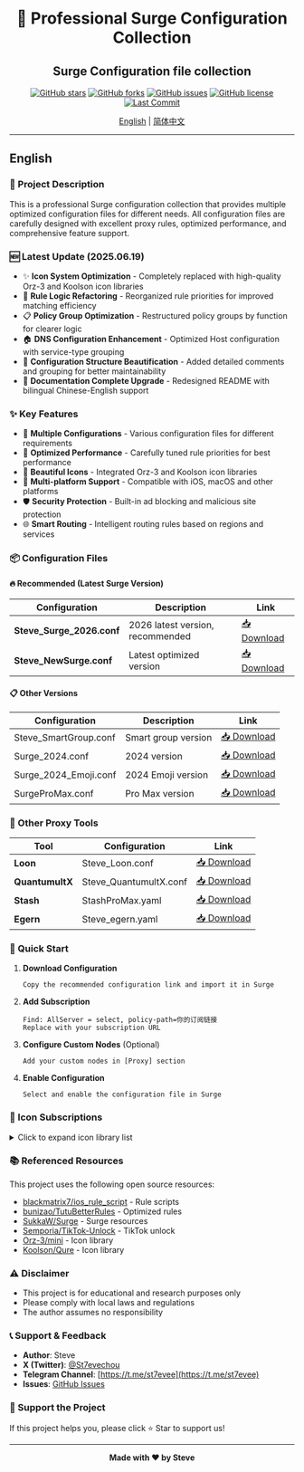 <div align="center">

# 🌟 Professional Surge Configuration Collection
## Surge Configuration file collection

[![GitHub stars](https://img.shields.io/github/stars/zxfccmm4/Surge?style=social)](https://github.com/zxfccmm4/Surge)
[![GitHub forks](https://img.shields.io/github/forks/zxfccmm4/Surge?style=social)](https://github.com/zxfccmm4/Surge)
[![GitHub issues](https://img.shields.io/github/issues/zxfccmm4/Surge)](https://github.com/zxfccmm4/Surge/issues)
[![GitHub license](https://img.shields.io/github/license/zxfccmm4/Surge)](https://github.com/zxfccmm4/Surge/blob/main/LICENSE)
[![Last Commit](https://img.shields.io/github/last-commit/zxfccmm4/Surge)](https://github.com/zxfccmm4/Surge)

[English](README.md) | [简体中文](README_CN.md)

---

</div>

## English

### 📖 Project Description

This is a professional Surge configuration collection that provides multiple optimized configuration files for different needs. All configuration files are carefully designed with excellent proxy rules, optimized performance, and comprehensive feature support.

### 🆕 Latest Update (2025.06.19)

- ✨ **Icon System Optimization** - Completely replaced with high-quality Orz-3 and Koolson icon libraries
- 🔄 **Rule Logic Refactoring** - Reorganized rule priorities for improved matching efficiency
- 📋 **Policy Group Optimization** - Restructured policy groups by function for clearer logic
- 🏠 **DNS Configuration Enhancement** - Optimized Host configuration with service-type grouping
- 🔧 **Configuration Structure Beautification** - Added detailed comments and grouping for better maintainability
- 📖 **Documentation Complete Upgrade** - Redesigned README with bilingual Chinese-English support

### ✨ Key Features

- 🔧 **Multiple Configurations** - Various configuration files for different requirements
- 🚀 **Optimized Performance** - Carefully tuned rule priorities for best performance
- 🎨 **Beautiful Icons** - Integrated Orz-3 and Koolson icon libraries
- 📱 **Multi-platform Support** - Compatible with iOS, macOS and other platforms
- 🛡️ **Security Protection** - Built-in ad blocking and malicious site protection
- 🌐 **Smart Routing** - Intelligent routing rules based on regions and services

### 📦 Configuration Files

#### 🔥 Recommended (Latest Surge Version)

| Configuration | Description | Link |
|--------------|-------------|------|
| **Steve_Surge_2026.conf** | 2026 latest version, recommended | [📥 Download](https://raw.githubusercontent.com/zxfccmm4/Surge/main/Steve_Surge_2026.conf) |
| **Steve_NewSurge.conf** | Latest optimized version | [📥 Download](https://raw.githubusercontent.com/zxfccmm4/Surge/main/Steve_NewSurge.conf) |

#### 📋 Other Versions

| Configuration | Description | Link |
|--------------|-------------|------|
| Steve_SmartGroup.conf | Smart group version | [📥 Download](https://raw.githubusercontent.com/zxfccmm4/Surge/main/Steve_SmartGroup.conf) |
| Surge_2024.conf | 2024 version | [📥 Download](https://raw.githubusercontent.com/zxfccmm4/Surge/main/Surge_2024.conf) |
| Surge_2024_Emoji.conf | 2024 Emoji version | [📥 Download](https://raw.githubusercontent.com/zxfccmm4/Surge/main/Surge_2024_Emoji.conf) |
| SurgeProMax.conf | Pro Max version | [📥 Download](https://raw.githubusercontent.com/zxfccmm4/Surge/refs/heads/main/SurgeProMax.conf) |

### 🔄 Other Proxy Tools

| Tool | Configuration | Link |
|------|--------------|------|
| **Loon** | Steve_Loon.conf | [📥 Download](https://raw.githubusercontent.com/zxfccmm4/Surge/refs/heads/main/Steve_Loon.conf) |
| **QuantumultX** | Steve_QuantumultX.conf | [📥 Download](https://raw.githubusercontent.com/zxfccmm4/Surge/refs/heads/main/Steve_QuantumultX.conf) |
| **Stash** | StashProMax.yaml | [📥 Download](https://raw.githubusercontent.com/zxfccmm4/Surge/refs/heads/main/StashProMax.yaml) |
| **Egern** | Steve_egern.yaml | [📥 Download](https://raw.githubusercontent.com/zxfccmm4/Surge/refs/heads/main/Steve_egern.yaml) |

### 🚀 Quick Start

1. **Download Configuration**
   ```
   Copy the recommended configuration link and import it in Surge
   ```

2. **Add Subscription**
   ```
   Find: AllServer = select, policy-path=你的订阅链接
   Replace with your subscription URL
   ```

3. **Configure Custom Nodes** (Optional)
   ```
   Add your custom nodes in [Proxy] section
   ```

4. **Enable Configuration**
   ```
   Select and enable the configuration file in Surge
   ```

### 🎨 Icon Subscriptions

<details>
<summary>Click to expand icon library list</summary>

#### Icon Collections
- [Integrated Icon Collection](https://raw.githubusercontent.com/weigeshen/-/main/TuBiao/TuBiaoDingYue.json)
- [fmz200 Icon Collection](https://raw.githubusercontent.com/fmz200/wool_scripts/main/icons/icons-all.json)
- [QureColor Icon Collection](https://raw.githubusercontent.com/Koolson/Qure/master/Other/QureColor.json)
- [Quremini Icon Collection](https://raw.githubusercontent.com/Koolson/Qure/master/Other/Quremini.json)
- [Lige Icon Collection](https://raw.githubusercontent.com/lige47/QuanX-icon-rule/main/ligeicon-surge.json)

#### Categorized Icons
- [Colorful Mini Icons](https://raw.githubusercontent.com/Orz-3/mini/master/mini.json)
- [Regional Flag Icons](https://raw.githubusercontent.com/Koolson/Qure/master/Other/QureColor-Area.json)
- [Streaming Media Icons](https://raw.githubusercontent.com/Koolson/Qure/master/Other/QureColor-Media.json)
- [App & Game Icons](https://raw.githubusercontent.com/Koolson/Qure/master/Other/QureColor-AppGame.json)

</details>

### 📚 Referenced Resources

This project uses the following open source resources:

- [blackmatrix7/ios_rule_script](https://github.com/blackmatrix7/ios_rule_script) - Rule scripts
- [bunizao/TutuBetterRules](https://github.com/bunizao/TutuBetterRules) - Optimized rules
- [SukkaW/Surge](https://github.com/SukkaW/Surge/) - Surge resources
- [Semporia/TikTok-Unlock](https://github.com/Semporia/TikTok-Unlock) - TikTok unlock
- [Orz-3/mini](https://github.com/Orz-3/mini) - Icon library
- [Koolson/Qure](https://github.com/Koolson/Qure) - Icon library

### ⚠️ Disclaimer

- This project is for educational and research purposes only
- Please comply with local laws and regulations
- The author assumes no responsibility

### 📞 Support & Feedback

- **Author**: Steve
- **X (Twitter)**: [@St7evechou](https://twitter.com/St7evechou)
- **Telegram Channel**: [https://t.me/st7evee](https://t.me/st7evee)
- **Issues**: [GitHub Issues](https://github.com/zxfccmm4/Surge/issues)

### 🌟 Support the Project

If this project helps you, please click ⭐ Star to support us!

---

<div align="center">

**Made with ❤️ by Steve**

</div>
